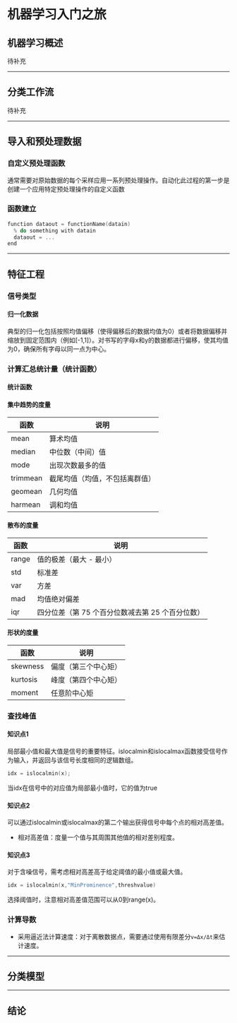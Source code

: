 # 机器学习入门之旅
## 机器学习概述
待补充

---
## 分类工作流
待补充

---
## 导入和预处理数据
### 自定义预处理函数
通常需要对原始数据的每个采样应用一系列预处理操作。自动化此过程的第一步是创建一个应用特定预处理操作的自定义函数
### 函数建立
```C
function dataout = functionName(datain)
  % do something with datain
  dataout = ...
end
```

---
## 特征工程
### 信号类型
#### 归一化数据
典型的归一化包括按照均值偏移（使得偏移后的数据均值为0）或者将数据偏移并缩放到固定范围内（例如[-1,1]）。对书写的字母x和y的数据都进行偏移，使其均值为0，确保所有字母以同一点为中心。
### 计算汇总统计量（统计函数）
#### 统计函数
#### 集中趋势的度量
| 函数 | 说明 |
| ----- | ----- |
| mean | 算术均值 |
| median | 中位数（中间）值 |
| mode | 出现次数最多的值 |
| trimmean| 截尾均值（均值，不包括离群值）|
| geomean | 几何均值 |
| harmean | 调和均值 |
#### 散布的度量
| 函数 | 说明 |
| ----- | ----- |
| range	| 值的极差（最大 - 最小）|
| std |	标准差 |
| var | 方差 |
| mad | 均值绝对偏差 |
| iqr	| 四分位差（第 75 个百分位数减去第 25 个百分位数） |
#### 形状的度量
| 函数 | 说明 |
| ----- | ----- |
| skewness | 偏度（第三个中心矩） |
| kurtosis | 峰度（第四个中心矩） |
| moment | 任意阶中心矩 |
### 查找峰值
#### 知识点1
局部最小值和最大值是信号的重要特征。islocalmin和islocalmax函数接受信号作为输入，并返回与该信号长度相同的逻辑数组。
```C
idx = islocalmin(x);
```
当idx在信号中的对应值为局部最小值时，它的值为true
#### 知识点2
可以通过islocalmin或islocalmax的第二个输出获得信号中每个点的相对高差值。  
- 相对高差值：度量一个值与其周围其他值的相对差别程度。
#### 知识点3
对于含噪信号，需考虑相对高差高于给定阈值的最小值或最大值。
```C
idx = islocalmin(x,"MinProminence",threshvalue)
```
选择阈值时，注意相对高差值范围可以从0到range(x)。

### 计算导数
- 采用逼近法计算速度：对于离散数据点，需要通过使用有限差分```v=Δx/Δt```来估计速度。

---
## 分类模型
---
## 结论
